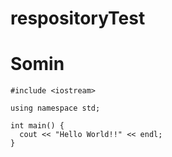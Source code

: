# respositoryTest

# Somin 
```
#include <iostream>

using namespace std;

int main() {
  cout << "Hello World!!" << endl;
}
```
